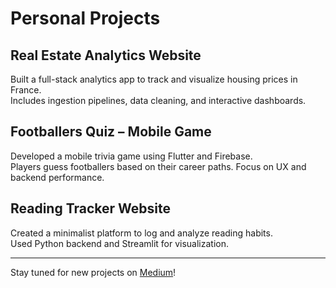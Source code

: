 # Personal Projects

## Real Estate Analytics Website
Built a full-stack analytics app to track and visualize housing prices in France.  
Includes ingestion pipelines, data cleaning, and interactive dashboards.

## Footballers Quiz – Mobile Game
Developed a mobile trivia game using Flutter and Firebase.  
Players guess footballers based on their career paths. Focus on UX and backend performance.

## Reading Tracker Website
Created a minimalist platform to log and analyze reading habits.  
Used Python backend and Streamlit for visualization.

---

Stay tuned for new projects on [Medium](https://medium.com/@ahmed.trifa1)!
